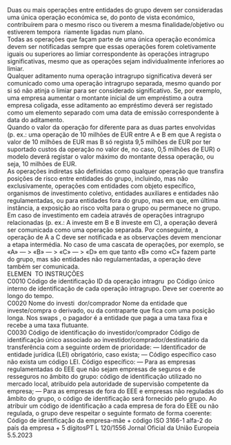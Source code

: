 
Duas ou mais operações entre entidades do grupo devem ser consideradas uma única operação económica se, do ponto 
de vista económico, contribuírem para o mesmo risco ou tiverem a mesma finalidade/objetivo ou estiverem tempora ­
riamente ligadas num plano.  
Todas as operações que façam parte de uma única operação económica devem ser notificadas sempre que essas 
operações forem coletivamente iguais ou superiores ao limiar correspondente às operações intragrupo significativas, 
mesmo que as operações sejam individualmente inferiores ao limiar.  
Qualquer aditamento numa operação intragrupo significativa deverá ser comunicado como uma operação intragrupo 
separada, mesmo quando por si só não atinja o limiar para ser considerado significativo. Se, por exemplo, uma empresa 
aumentar o montante inicial de um empréstimo a outra empresa coligada, esse aditamento ao empréstimo deverá ser 
registado como um elemento separado com uma data de emissão correspondente à data do aditamento.  
Quando o valor da operação for diferente para as duas partes envolvidas (p. ex.: uma operação de 10 milhões de EUR 
entre A e B em que A regista o valor de 10 milhões de EUR mas B só regista 9,5 milhões de EUR por ter suportado 
custos da operação no valor de, no caso, 0,5 milhões de EUR) o modelo deverá registar o valor máximo do montante 
dessa operação, ou seja, 10 milhões de EUR.  
As operações indiretas são definidas como qualquer operação que transfira posições de risco entre entidades do grupo, 
incluindo, mas não exclusivamente, operações com entidades com objeto específico, organismos de investimento 
coletivo, entidades auxiliares e entidades não regulamentadas, ou para entidades fora do grupo, mas em que, em última 
instância, a exposição ao risco volta para o grupo ou permanece no grupo. Em caso de investimento em cadeia através 
de operações intragrupo relacionadas (p. ex.: A investe em B e B investe em C), a operação deverá ser comunicada como 
uma operação separada. Por conseguinte, a operação de A a C deve ser notificada e as observações devem mencionar a 
etapa intermédia. No caso de uma cascata de operações, por exemplo, se «A» — > «B» — > «C» — > «D» em que tanto 
«B» como «C» fazem parte do grupo, mas são entidades não regulamentadas, a operação deve também ser comunicada.  
ELEMEN ­
TO  INSTRUÇÕES  
C0010  Código de identificação 
ID da operação intragru ­
po  Código único interno de identificação de cada operação intragrupo. Deve ser coerente ao 
longo do tempo.  
C0020  Nome do investi ­
dor/comprador  Nome da entidade que investe/compra o derivado, ou da contraparte que fica com uma 
posição longa. Nos  swaps , o pagador é a entidade que paga a uma taxa fixa e recebe a uma 
taxa flutuante.  
C0030  Código de identificação 
do investidor/comprador  Código de identificação único associado ao investidor/comprador/destinatário da transferência 
com a seguinte ordem de prioridade: 
— Identificador de entidade jurídica (LEI) obrigatório, caso exista; 
— Código específico caso não exista um código LEI. 
Código específico: 
— Para as empresas regulamentadas do EEE que não sejam empresas de seguros e de 
resseguros no âmbito do grupo: código de identificação utilizado no mercado local, 
atribuído pela autoridade de supervisão competente da empresa; 
— Para as empresas de fora do EEE e empresas não reguladas do âmbito do grupo, o código 
de identificação será fornecido pelo grupo. 
Ao atribuir um código de identificação a cada empresa de fora do EEE ou não regulada, o 
grupo deve respeitar o seguinte formato de forma coerente: Código de identificação da 
empresa-mãe + código ISO 3166-1 alfa-2 do país da empresa + 5 dígitosPT  L 120/1556 Jornal Oficial da União Europeia 5.5.2023